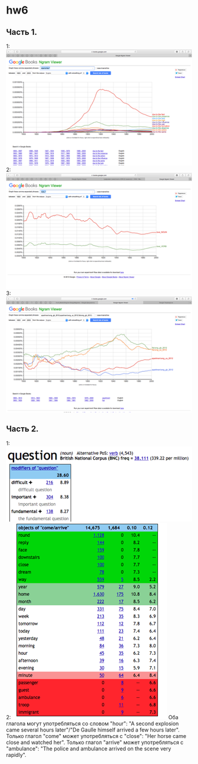 # hw6
## Часть 1.
1: ![](https://github.com/ksbahurinsky/hw6/blob/master/part1.png)
2: ![](https://github.com/ksbahurinsky/hw6/blob/master/part2.png)
3: ![](https://github.com/ksbahurinsky/hw6/blob/master/part3.png)
## Часть 2.
1: ![](https://github.com/ksbahurinsky/hw6/blob/master/question.png)
2: ![](https://github.com/ksbahurinsky/hw6/blob/master/verbs.png)
Оба глагола могут употребляться со словом "hour": "A second explosion	came several hours later"/"De Gaulle himself arrived	a few hours later".
Только глагол "come" может употребляться с "close": "Her horse came close and watched her".
Только глагол "arrive" может употребляться с "ambulance": "The police and ambulance arrived on the scene very rapidly".
